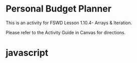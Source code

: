 # Personal Budget Planner

This is an activity for FSWD Lesson 1.10.4- Arrays & Iteration.

Please refer to the Activity Guide in Canvas for directions.
# javascript
